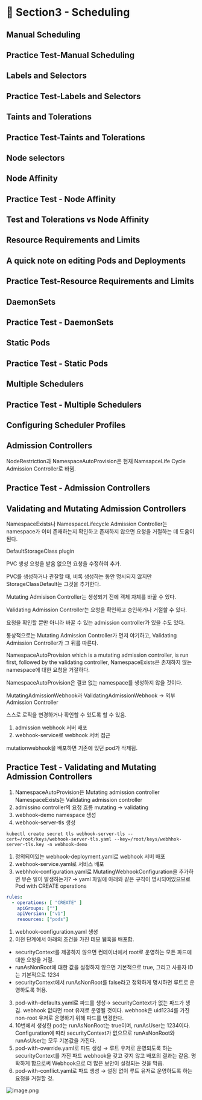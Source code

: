 # 🍨 Section3 - Scheduling

## Manual Scheduling


## Practice Test-Manual Scheduling


## Labels and Selectors


## Practice Test-Labels and Selectors


## Taints and Tolerations


## Practice Test-Taints and Tolerations


## Node selectors


## Node Affinity


## Practice Test - Node Affinity


## Test and Tolerations vs Node Affinity


## Resource Requirements and Limits


## A quick note on editing Pods and Deployments


## Practice Test-Resource Requirements and Limits


## DaemonSets


## Practice Test - DaemonSets


## Static Pods


## Practice Test - Static Pods


## Multiple Schedulers


## Practice Test - Multiple Schedulers


## Configuring Scheduler Profiles


## Admission Controllers


NodeRestriction과 NamespaceAutoProvision은 현재 NamsapceLife Cycle Admission Controller로 바뀜.


## Practice Test - Admission Controllers


## Validating and Mutating Admission Controllers


NamespaceExists나 NamespaceLifecycle Admission Controller는 namespace가 이미 존재하는지 확인하고 존재하지 않으면 요청을 거절하는 데 도움이 된다.


DefaultStorageClass plugin


PVC 생성 요청을 받음 없으면 요청을 수정하여 추가.


PVC를 생성하거나 관찰할 때, 비록 생성하는 동안 명시되지 않지만 StorageClassDefault는 그것을 추가한다.


Mutating Admisison Controller는 생성되기 전에 객체 자체를 바꿀 수 있다.


Validating Admission Controller는 요청을 확인하고 승인하거나 거절할 수 있다.


요청을 확인할 뿐만 아니라 바꿀 수 있는 admission controller가 있을 수도 있다.


통상적으로는 Mutating Admission Controller가 먼저 야기하고, Validating Admission Controller가 그 뒤를 따른다.


NamespaceAutoProvision which is a mutating admission controller, is run first, followed by the validating controller, NamespaceExists은 존재하지 않는 namespace에 대한 요청을 거절하다.


NamespaceAutoProvision은 결코 없는 namespace를 생성하지 않을 것이다.


MutatingAdmissionWebhook과 ValidatingAdmissionWebhook → 외부 Admission Controller


스스로 로직을 변경하거나 확인할 수 있도록 할 수 있음.

1. admission webhook 서버 배포
2. webhook-service로 webhook 서버 접근

mutationwebhook을 배포하면 기존에 있던 pod가 삭제됨.


## Practice Test - Validating and Mutating Admission Controllers

1. NamespaceAutoProvision은 Mutating admission controller
NamespaceExists는 Validating admission controller
2. admissino controller의 요청 흐름
mutating → validating
3. webhook-demo namespace 생성
4. webhook-server-tls 생성

```shell
kubectl create secret tls webhook-server-tls --cert=/root/keys/webhook-server-tls.yaml --key=/root/keys/webhhok-server-tls.key -n webhook-demo
```

1. 정의되어있는 webhook-deployment.yaml로 webhook 서버 배포
2. webhook-service.yaml로 서비스 배포
3. webhhok-configuration.yaml로 MutatingWebhookConfiguration을 추가하면 무슨 일이 발생하는가?
→ yaml 파일에 아래와 같은 규칙이 명시되어있으므로 Pod with CREATE operations

```yaml
rules:
  - operations: [ "CREATE" ]
    apiGroups: [""]
    apiVersion: ["v1"]
    resources: ["pods"]
```

1. webhook-configuration.yaml 생성
2. 이전 단계에서 아래의 조건을 가진 데모 웹훅을 배포함.
- securityContext를 제공하지 않으면 컨테이너에서 root로 운영하는 모든 파드에 대한 요청을 거절.
- runAsNonRoot에 대한 값을 설정하지 않으면 기본적으로 true, 그리고 사용자 ID는 기본적으로 1234
- securityContext에서 runAsNonRoot를 false라고 정확하게 명시하면 루트로 운영하도록 허용.
3. pod-with-defaults.yaml로 파드를 생성→ securityContext가 없는 파드가 생김.
webhook 없다면 root 유저로 운영될 것이다. webhook은 uid1234를 가진 non-root 유저로 운영하기 위해 파드를 변경한다.
4. 10번에서 생성한 pod는 runAsNonRoot는 true이며, runAsUser는 1234이다.
Configuration에 따라 securityContext가 없으므로 runAsNonRoot와 runAsUser는 모두 기본값을 가진다.
5. pod-with-override.yaml로 파드 생성 → 루트 유저로 운영되도록 하는 securityContext를 가진 파드
webhook을 갖고 갖지 않고 배포의 결과는 같음.
명확하게 함으로써 Webhook으로 더 많은 보안이 설정되는 것을 막음.
6. pod-with-conflict.yaml로 파드 생성 → 
설정 없이 루트 유저로 운영하도록 하는 요청을 거절할 것.

![image.png](https://prod-files-secure.s3.us-west-2.amazonaws.com/b2ea2032-00e9-4883-a13b-cb03cf5b2334/501c3b54-0de4-44d6-afe6-eca0c6373e4f/image.png?X-Amz-Algorithm=AWS4-HMAC-SHA256&X-Amz-Content-Sha256=UNSIGNED-PAYLOAD&X-Amz-Credential=ASIAZI2LB466UWNNCCIE%2F20250319%2Fus-west-2%2Fs3%2Faws4_request&X-Amz-Date=20250319T140841Z&X-Amz-Expires=3600&X-Amz-Security-Token=IQoJb3JpZ2luX2VjEB4aCXVzLXdlc3QtMiJHMEUCIFFVBl%2BJgUvRGVF6qYtg%2Bbn2KLVK1mJMGkekiIQdmvIKAiEAy3jXX06okRZA6Af1GLpXe4IwpzUgvPT7clCqyL23Vnwq%2FwMIdxAAGgw2Mzc0MjMxODM4MDUiDI%2F6Mx8eng8ykxD2LyrcA988RspXHgCOVvfoYhkJ%2FaMBgzK%2Bsl0PdkMD%2F%2BJMK178JpjSI9ftIYqlRdFYl3yqZlb4y9IgwuVoY1K9qBDiqQUgUtxFqaw9qYEfP21fdvWe37eVKEbn4PrxlxZlrayTRRO5NgLcH0Jne1WWifYxbaEt8rSyo1VsxxfOzARcSF4DVA9w0gN%2BRmhrwdBa%2Bt8Gin%2Bw7evp40qbzlQs6awYgzmrmpS1Pc0J4hyO%2Fh64bbgXGv0BQ3v4tqCG990YmIxzPj7ZnlKY6QbQ3jJKjs3TJtDuXUEGV8J%2FteoSytVKwCzYiNe2YiKcg4P%2BfNrdndLLLzrwHOhcgnerWuBtaot33BW16xiJx%2B4Uu%2B%2F99LUwTAyWXbmzYSniN5Sgu2QOHnQajsZ8RAWLH1Wp2p3RD%2FRIQxyq3u6FK1Lpg%2FJEgwI2yIjcQ5UXhaURUO1KzqImr5wUReNbSGCGj7Izla4fvMk9XnBOd0C6Vv0QVdKWxhAIPXUaIrDCzklOhpywINLmPOdH5KivV%2F96A2Ysxf2Zcq65guqffj7areYm6iX1iL1bpF2zvvwyaKpQ8WSY5lxgFk8hOdir9zf0ff5EUStucvVPU%2FQ1o54mPozYG4UNgJ%2FOqkbLdYzm3KjmIlffZjIOMNud674GOqUBYRgmtNNlOzpw%2Fe%2FUM%2Fgi6fCFbS5xlsQZ7cW5qm5HfQGVRKVLOITNTIK0WpuTBFox0wsw4ElKch6WBTpGDWR82M8Dp3Z5%2BN%2F36%2FoNUIS2hNIUurF%2BZc%2B%2BMuaFt1D1r5Tqooai0gvDF5JUCNTNemmUSEEu%2BOwQj%2BNhVIS9GeSa76Zsuk1nJI01LR22N4WV7p%2B9hZBU52H1aePZ9Jz1BMlN6T5aEYxI&X-Amz-Signature=231c25a07165ec770d1bee73fe22721f6069da0735d352893799bb8537ef345b&X-Amz-SignedHeaders=host&x-id=GetObject)

